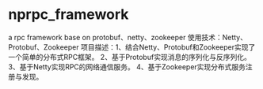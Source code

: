 # nprpc_framework
a rpc framework base on protobuf、netty、zookeeper
使用技术：Netty、Protobuf、Zookeeper
项目描述：1、结合Netty、Protobuf和Zookeeper实现了一个简单的分布式RPC框架。
         2、基于Protobuf实现消息的序列化与反序列化。
         3、基于Netty实现RPC的网络通信服务。
	       4、基于Zookeeper实现分布式服务注册与发现。
